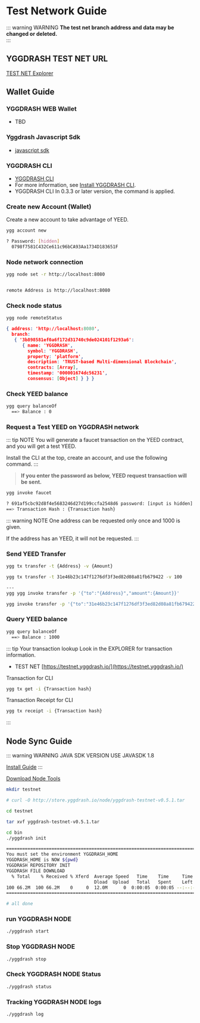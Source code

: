 # Test Network Guide
::: warning WARNING
**The test net branch address and data may be changed or deleted.**   
:::


## YGGDRASH TEST NET URL 
[TEST NET Explorer](https://testnet.yggdrash.io)

## Wallet Guide
### YGGDRASH WEB Wallet
- TBD

### Yggdrash Javascript Sdk
- [javascript sdk](https://github.com/yggdrash/yggdrash-sdk-js)


### YGGDRASH CLI
- [YGGDRASH CLI](https://github.com/yggdrash/yggdrash-cli)
- For more information, see [Install YGGDRASH CLI](installation.md#Install-YGGDRASH-CLI).
- YGGDRASH CLI In 0.3.3 or later version, the command is applied.

### Create new Account (Wallet)
Create a new account to take advantage of YEED.

```bash
ygg account new

? Password: [hidden]
  0798f7581C432Ce611c96bCA93Aa1734D183651F

```

### Node network connection
```bash
ygg node set -r http://localhost:8080


remote Address is http://localhost:8080
```

### Check node status
```bash
ygg node remoteStatus

```

```json
{ address: 'http://localhost:8080',
  branch:
   { '3b898581ef0a6f172d31740c9de024101f1293a6':
      { name: 'YGGDRASH',
        symbol: 'YGGDRASH',
        property: 'platform',
        description: 'TRUST-based Multi-dimensional Blockchain',
        contracts: [Array],
        timestamp: '000001674dc56231',
        consensus: [Object] } } }
```

### Check YEED balance
```bash
ygg query balanceOf
  ==> Balance : 0
```

### Request a Test YEED on YGGDRASH network
::: tip NOTE
You will generate a faucet transaction on the YEED contract, and you will get a test YEED.

Install the CLI at the top, create an account, and use the following command.
:::

>**If you enter the password as below, YEED request transaction will be sent.**
```bash
ygg invoke faucet

? 691af5cbc92d8f4e5683246d27d199ccfa2548d6 password: [input is hidden]
==> Transaction Hash : {Transaction hash}
```

::: warning NOTE
One address can be requested only once and 1000 is given.

If the address has an YEED, it will not be requested.
:::


### Send YEED Transfer 
```bash
ygg tx transfer -t {Address} -v {Amount}

ygg tx transfer -t 31e46b23c147f1276df3f3ed82d08a81fb679422 -v 100

---
ygg ygg invoke transfer -p '{"to":"{Address}","amount":{Amount}}'

ygg invoke transfer -p '{"to":"31e46b23c147f1276df3f3ed82d08a81fb679422","amount":100}'
```

### Query YEED balance
```bash
ygg query balanceOf
  ==> Balance : 1000
```

::: tip Your transaction lookup
Look in the EXPLORER for transaction information.

- TEST NET
[https://testnet.yggdrash.io/](https://testnet.yggdrash.io/)

Transaction for CLI
```bash
ygg tx get -i {Transaction hash}
```

Transaction Receipt for CLI
```bash
ygg tx receipt -i {Transaction hash}
```


:::

## Node Sync Guide
::: warning  WARNING JAVA SDK VERSION 
USE JAVASDK 1.8 

[Install Guide](installation.md#install-java)
:::


[Download Node Tools](http://store.yggdrash.io/node/yggdrash-testnet-v0.5.1.tar)

```bash
mkdir testnet

# curl -O http://store.yggdrash.io/node/yggdrash-testnet-v0.5.1.tar

cd testnet

tar xvf yggdrash-testnet-v0.5.1.tar

cd bin
./yggdrash init

================================================================================
You must set the environment YGGDRASH_HOME
YGGDRASH_HOME is NOW ${pwd}
YGGDRASH REPOSITORY INIT
YGGDRASH FILE DOWNLOAD
  % Total    % Received % Xferd  Average Speed   Time    Time     Time  Current
                                 Dload  Upload   Total   Spent    Left  Speed
100 66.2M  100 66.2M    0     0  12.0M      0  0:00:05  0:00:05 --:--:-- 13.2M
================================================================================

# all done
```

### run YGGDRASH NODE
```bash
./yggdrash start
```

### Stop YGGDRASH NODE 
```bash
./yggdrash stop

```

### Check YGGDRASH NODE Status
```bash
./yggdrash status
```


### Tracking YGGDRASH NODE logs
```bash
./yggdrash log
```
